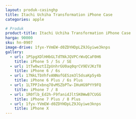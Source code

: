 ```yaml
---
layout: produk-casinghp
title: Itachi Uchiha Transformation iPhone Case
categories: apple

# Produk
product-title: Itachi Uchiha Transformation iPhone Case
harga: 90000
sku: hn-0907
image-drive: 1fyx-YVmEW-d0ZDYHDpLZ9JGyiwe3knps
gallery:
  - url: 1PSpgXDlHHbGLTdTNkJQVPCrWvQCaF0H6
    title: iPhone 5 / 5s / SE
  - url: 1tTw0wztIZpUnhrGU0aq0qrCV9EVJKzT8
    title: iPhone 6 / 6s
  - url: 17NkLTbVhfvANNofGESzm3l5dsaKp5y4b
    title: iPhone 6 Plus / 6s Plus
  - url: 1LTPPJxbnq78vMSZbPTw-IHuHG9PYY9FQ
    title: iPhone 7 / 8
  - url: 1R0flb_Ed2h-F9fanidJltSK0WwB7CUGG
    title: iPhone 7 Plus / 8 Plus
  - url: 1fyx-YVmEW-d0ZDYHDpLZ9JGyiwe3knps
    title: iPhone X
---
```

